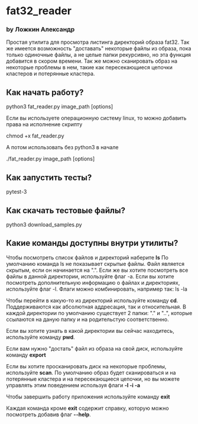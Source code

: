 # fat32_reader
### by Ложкин Александр
Простая утилита для просмотра листинга директорий образа fat32.
Так же имеется возможность "доставать" некоторые файлы из образа, пока только одиночные файлы, а не целые папки рекурсивно, но эта функция добавится в скором времени. Так же можно сканировать образ на некоторые проблемы в нем, такие как пересекающиеся цепочки кластеров и потерянные кластера.

## Как начать работу?

python3 fat_reader.py image_path \[options\]

Если вы используете операционную систему linux, то можно добавить права на исполнение скрипту

chmod +x fat_reader.py

А потом использовать без python3 в начале

./fat_reader.py image_path \[options\]

## Как запустить тесты?
pytest-3

## Как скачать тестовые файлы?
python3 download_samples.py

## Какие команды доступны внутри утилиты?
Чтобы посмотреть список файлов и директорий наберите **ls**
По умолчанию команда ls не показывает скрытые файлы. Файл является скрытым, если он начинается на ".". Если же вы хотите посмотреть все файлы в данной директории, используйте флаг -a.
Если вы хотите посмотреть дополнительную информацию о файлах и директориях, используйте флаг -l.
Флаги можно комбинировать, например так: ls -la

Чтобы перейти в какую-то из директорий используйте команду **cd**.
Поддерживаются как абсолютная аддресация, так и относительная.
В каждой директории по умолчанию существует 2 папки: "." и "..", которые ссылаются на даную папку и на родительстую соответственно.

Если вы хотите узнать в какой директории вы сейчас находитесь, используйте команду **pwd**.

Если вам нужно "достать" файл из образа на свой диск, используйте команду **export**

Если вы хотите просканировать диск на некоторые проблемы, используйте **scan**. По умолчанию образ будет сканироваться и на потерянные кластера и на пересекающиеся цепочки, но вы можете управлять этим поведением используя флаги **-l -i -a**

Чтобы завершить работу приложения используйте команду **exit**

Каждая команда кроме **exit** содержит справку, которую можно посмотреть добавив флаг **--help**.
